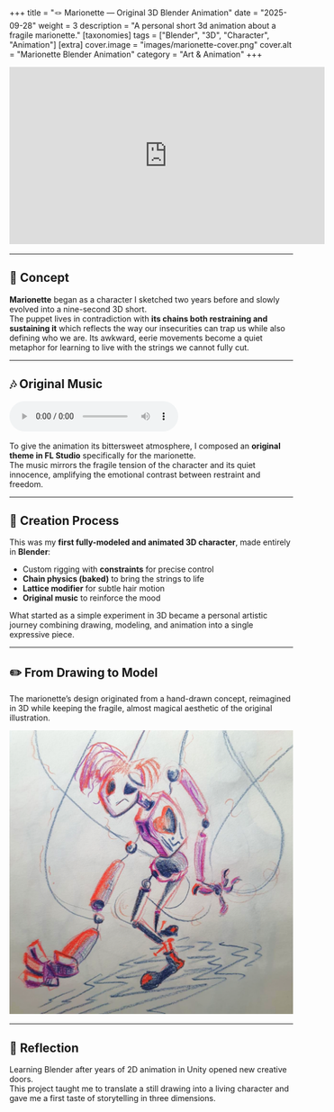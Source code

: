 +++
title = "🪢 Marionette — Original 3D Blender Animation"
date = "2025-09-28"
weight = 3
description = "A personal short 3d animation about a fragile marionette."
[taxonomies]
tags = ["Blender", "3D", "Character", "Animation"]
[extra]
cover.image = "images/marionette-cover.png"
cover.alt = "Marionette Blender Animation"
category = "Art & Animation"
+++

<iframe width="560" height="315"
    src="https://www.youtube.com/embed/vFojjL7MOK8"
    title="Marionette — Blender Animation"
    frameborder="0"
    allow="accelerometer; autoplay; clipboard-write; encrypted-media; gyroscope; picture-in-picture"
    allowfullscreen>
</iframe>

---

## 🌌 Concept

**Marionette** began as a character I sketched two years before and slowly evolved into a nine-second 3D short.  
The puppet lives in contradiction with **its chains both restraining and sustaining it** which reflects the way our insecurities can trap us while also defining who we are.
Its awkward, eerie movements become a quiet metaphor for learning to live with the strings we cannot fully cut.

---

## 🎶 Original Music
<audio controls>
  <source src="/audio/marionette.mp3" type="audio/mpeg">
  Your browser does not support the audio element.
</audio>

To give the animation its bittersweet atmosphere, I composed an **original theme in FL Studio** specifically for the marionette.  
The music mirrors the fragile tension of the character and its quiet innocence, amplifying the emotional contrast between restraint and freedom.

---

## 🎨 Creation Process

This was my **first fully-modeled and animated 3D character**, made entirely in **Blender**:
- Custom rigging with **constraints** for precise control  
- **Chain physics (baked)** to bring the strings to life
- **Lattice modifier** for subtle hair motion  
- **Original music** to reinforce the mood  

What started as a simple experiment in 3D became a personal artistic journey combining drawing, modeling, and animation into a single expressive piece.

---

## ✏️ From Drawing to Model

The marionette’s design originated from a hand-drawn concept, reimagined in 3D while keeping the fragile, almost magical aesthetic of the original illustration.

![Marionette Drawing](/images/marionette-drawing.png)

---

## 🙏 Reflection

Learning Blender after years of 2D animation in Unity opened new creative doors.  
This project taught me to translate a still drawing into a living character and gave me a first taste of storytelling in three dimensions.

